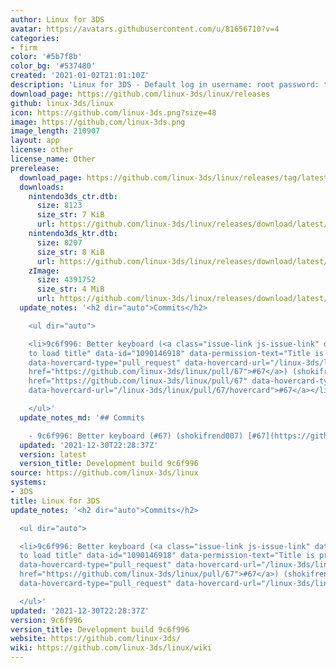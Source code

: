 ```yaml
---
author: Linux for 3DS
avatar: https://avatars.githubusercontent.com/u/81656710?v=4
categories:
- firm
color: '#5b7f8b'
color_bg: '#537480'
created: '2021-01-02T21:01:10Z'
description: 'Linux for 3DS - Default log in username: root password: toor'
download_page: https://github.com/linux-3ds/linux/releases
github: linux-3ds/linux
icon: https://github.com/linux-3ds.png?size=48
image: https://github.com/linux-3ds.png
image_length: 210907
layout: app
license: other
license_name: Other
prerelease:
  download_page: https://github.com/linux-3ds/linux/releases/tag/latest
  downloads:
    nintendo3ds_ctr.dtb:
      size: 8123
      size_str: 7 KiB
      url: https://github.com/linux-3ds/linux/releases/download/latest/nintendo3ds_ctr.dtb
    nintendo3ds_ktr.dtb:
      size: 8207
      size_str: 8 KiB
      url: https://github.com/linux-3ds/linux/releases/download/latest/nintendo3ds_ktr.dtb
    zImage:
      size: 4391752
      size_str: 4 MiB
      url: https://github.com/linux-3ds/linux/releases/download/latest/zImage
  update_notes: '<h2 dir="auto">Commits</h2>

    <ul dir="auto">

    <li>9c6f996: Better keyboard (<a class="issue-link js-issue-link" data-error-text="Failed
    to load title" data-id="1090146918" data-permission-text="Title is private" data-url="https://github.com/linux-3ds/linux/issues/67"
    data-hovercard-type="pull_request" data-hovercard-url="/linux-3ds/linux/pull/67/hovercard"
    href="https://github.com/linux-3ds/linux/pull/67">#67</a>) (shokifrend007) <a
    href="https://github.com/linux-3ds/linux/pull/67" data-hovercard-type="pull_request"
    data-hovercard-url="/linux-3ds/linux/pull/67/hovercard">#67</a></li>

    </ul>'
  update_notes_md: '## Commits

    - 9c6f996: Better keyboard (#67) (shokifrend007) [#67](https://github.com/linux-3ds/linux/pull/67)'
  updated: '2021-12-30T22:28:37Z'
  version: latest
  version_title: Development build 9c6f996
source: https://github.com/linux-3ds/linux
systems:
- 3DS
title: Linux for 3DS
update_notes: '<h2 dir="auto">Commits</h2>

  <ul dir="auto">

  <li>9c6f996: Better keyboard (<a class="issue-link js-issue-link" data-error-text="Failed
  to load title" data-id="1090146918" data-permission-text="Title is private" data-url="https://github.com/linux-3ds/linux/issues/67"
  data-hovercard-type="pull_request" data-hovercard-url="/linux-3ds/linux/pull/67/hovercard"
  href="https://github.com/linux-3ds/linux/pull/67">#67</a>) (shokifrend007) <a href="https://github.com/linux-3ds/linux/pull/67"
  data-hovercard-type="pull_request" data-hovercard-url="/linux-3ds/linux/pull/67/hovercard">#67</a></li>

  </ul>'
updated: '2021-12-30T22:28:37Z'
version: 9c6f996
version_title: Development build 9c6f996
website: https://github.com/linux-3ds/
wiki: https://github.com/linux-3ds/linux/wiki
---
```


